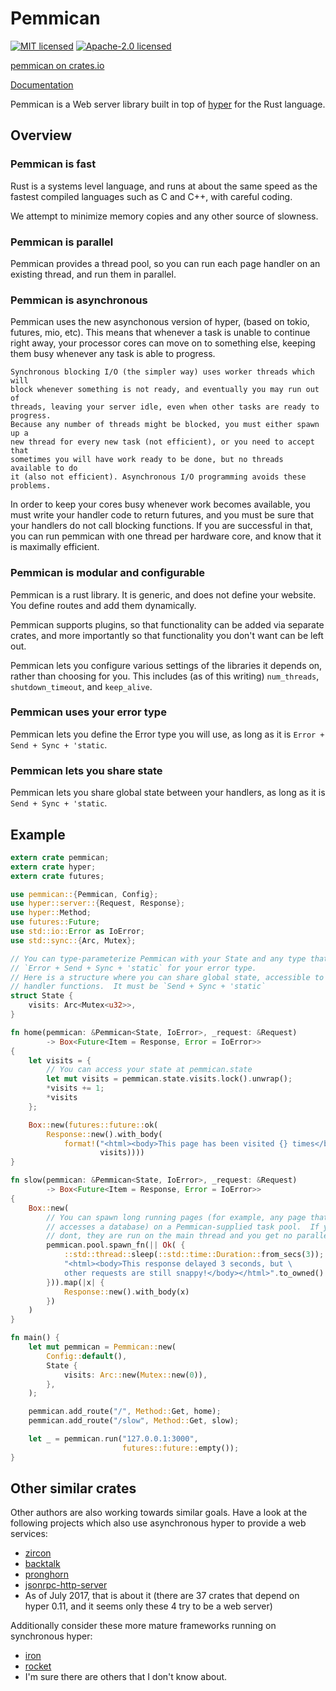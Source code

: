 # Pemmican

[![MIT licensed](https://img.shields.io/badge/license-MIT-blue.svg)](./LICENSE-MIT)
[![Apache-2.0 licensed](https://img.shields.io/badge/license-APACHE2-blue.svg)](./LICENSE-APACHE)

[pemmican on crates.io](https://crates.io/crates/pemmican)

[Documentation](https://docs.rs/pemmican)

Pemmican is a Web server library built in top of [hyper](https://hyper.rs) for
the Rust language.

## Overview

### Pemmican is fast

Rust is a systems level language, and runs at about the same speed as the
fastest compiled languages such as C and C++, with careful coding.

We attempt to minimize memory copies and any other source of slowness.

### Pemmican is parallel

Pemmican provides a thread pool, so you can run each page handler on an existing
thread, and run them in parallel.

### Pemmican is asynchronous

Pemmican uses the new asynchonous version of hyper, (based on tokio, futures,
mio, etc). This means that whenever a task is unable to continue right away,
your processor cores can move on to something else, keeping them busy whenever
any task is able to progress.

    Synchronous blocking I/O (the simpler way) uses worker threads which will
    block whenever something is not ready, and eventually you may run out of
    threads, leaving your server idle, even when other tasks are ready to progress.
    Because any number of threads might be blocked, you must either spawn up a
    new thread for every new task (not efficient), or you need to accept that
    sometimes you will have work ready to be done, but no threads available to do
    it (also not efficient). Asynchronous I/O programming avoids these problems.

In order to keep your cores busy whenever work becomes available, you must
write your handler code to return futures, and you must be sure that your
handlers do not call blocking functions.  If you are successful in that,
you can run pemmican with one thread per hardware core, and know that it is
maximally efficient.

### Pemmican is modular and configurable

Pemmican is a rust library. It is generic, and does not define your website.
You define routes and add them dynamically.

Pemmican supports plugins, so that functionality can be added via separate crates,
and more importantly so that functionality you don't want can be left out.

Pemmican lets you configure various settings of the libraries it depends on,
rather than choosing for you. This includes (as of this writing) `num_threads`,
`shutdown_timeout`, and `keep_alive`.

### Pemmican uses your error type

Pemmican lets you define the Error type you will use, as long as it is
`Error + Send + Sync + 'static`.

### Pemmican lets you share state

Pemmican lets you share global state between your handlers, as long as it is
`Send + Sync + 'static`.

## Example

```Rust
extern crate pemmican;
extern crate hyper;
extern crate futures;

use pemmican::{Pemmican, Config};
use hyper::server::{Request, Response};
use hyper::Method;
use futures::Future;
use std::io::Error as IoError;
use std::sync::{Arc, Mutex};

// You can type-parameterize Pemmican with your State and any type that implements
// `Error + Send + Sync + 'static` for your error type.
// Here is a structure where you can share global state, accessible to your
// handler functions.  It must be `Send + Sync + 'static`
struct State {
    visits: Arc<Mutex<u32>>,
}

fn home(pemmican: &Pemmican<State, IoError>, _request: &Request)
        -> Box<Future<Item = Response, Error = IoError>>
{
    let visits = {
        // You can access your state at pemmican.state
        let mut visits = pemmican.state.visits.lock().unwrap();
        *visits += 1;
        *visits
    };

    Box::new(futures::future::ok(
        Response::new().with_body(
            format!("<html><body>This page has been visited {} times</body></html>",
                    visits))))
}

fn slow(pemmican: &Pemmican<State, IoError>, _request: &Request)
        -> Box<Future<Item = Response, Error = IoError>>
{
    Box::new(
        // You can spawn long running pages (for example, any page that
        // accesses a database) on a Pemmican-supplied task pool.  If you
        // dont, they are run on the main thread and you get no parallelism.
        pemmican.pool.spawn_fn(|| Ok( {
            ::std::thread::sleep(::std::time::Duration::from_secs(3));
            "<html><body>This response delayed 3 seconds, but \
            other requests are still snappy!</body></html>".to_owned()
        })).map(|x| {
            Response::new().with_body(x)
        })
    )
}

fn main() {
    let mut pemmican = Pemmican::new(
        Config::default(),
        State {
            visits: Arc::new(Mutex::new(0)),
        },
    );

    pemmican.add_route("/", Method::Get, home);
    pemmican.add_route("/slow", Method::Get, slow);

    let _ = pemmican.run("127.0.0.1:3000",
                         futures::future::empty());
}
```

## Other similar crates

Other authors are also working towards similar goals.  Have a look at the
following projects which also use asynchronous hyper to provide a web
services:

* [zircon](https://crates.io/crates/zicron)
* [backtalk](https://crates.io/crates/backtalk)
* [pronghorn](https://crates.io/crates/pronghorn)
* [jsonrpc-http-server](https://crates.io/crates/jsonrpc-http-server)
* As of July 2017, that is about it (there are 37 crates that depend on hyper 0.11,
  and it seems only these 4 try to be a web server)

Additionally consider these more mature frameworks running on synchronous
hyper:

* [iron](https://crates.io/crates/iron)
* [rocket](https://crates.io/crates/rocket)
* I'm sure there are others that I don't know about.
